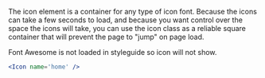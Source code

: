 The icon element is a container for any type of icon font. Because the icons can take a few seconds to load, and because you want control over the space the icons will take, you can use the icon class as a reliable square container that will prevent the page to "jump" on page load.

Font Awesome is not loaded in styleguide so icon will not show.

```jsx
<Icon name='home' />
```